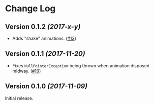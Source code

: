 Change Log
==========

Version 0.1.2 *(2017-x-y)*
----------------------------
* Adds "shake" animations. ([#13](https://github.com/PSPDFKit-labs/VanGogh/issues/13))

Version 0.1.1 *(2017-11-20)*
----------------------------
* Fixes `NullPointerException` being thrown when animation disposed midway. ([#10](https://github.com/PSPDFKit-labs/VanGogh/issues/10))


Version 0.1.0 *(2017-11-09)*
----------------------------
Initial release.